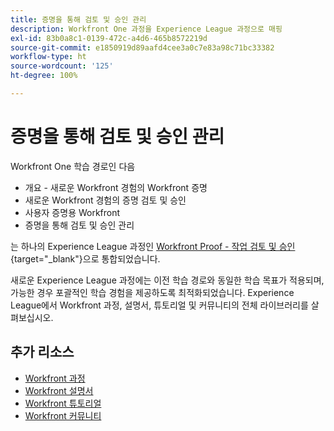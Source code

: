 ```yaml
---
title: 증명을 통해 검토 및 승인 관리
description: Workfront One 과정을 Experience League 과정으로 매핑
exl-id: 83b0a8c1-0139-472c-a4d6-465b8572219d
source-git-commit: e1850919d89aafd4cee3a0c7e83a98c71bc33382
workflow-type: ht
source-wordcount: '125'
ht-degree: 100%

---
```


# 증명을 통해 검토 및 승인 관리

Workfront One 학습 경로인 다음

* 개요 - 새로운 Workfront 경험의 Workfront 증명
* 새로운 Workfront 경험의 증명 검토 및 승인
* 사용자 증명용 Workfront
* 증명을 통해 검토 및 승인 관리

는 하나의 Experience League 과정인 [Workfront Proof - 작업 검토 및 승인](https://experienceleague.adobe.com/?recommended=Workfront-L-1-2022.1.proof){target="_blank"}으로 통합되었습니다.

새로운 Experience League 과정에는 이전 학습 경로와 동일한 학습 목표가 적용되며, 가능한 경우 포괄적인 학습 경험을 제공하도록 최적화되었습니다.  Experience League에서 Workfront 과정, 설명서, 튜토리얼 및 커뮤니티의 전체 라이브러리를 살펴보십시오.

## 추가 리소스

* [Workfront 과정](https://experienceleague.adobe.com/?lang=en&amp;Solution=Workfront#courses)
* [Workfront 설명서](https://experienceleague.adobe.com/docs/workfront.html)
* [Workfront 튜토리얼](https://experienceleague.adobe.com/docs/workfront-learn/tutorials-workfront/home.html)
* [Workfront 커뮤니티](https://experienceleaguecommunities.adobe.com/t5/workfront/ct-p/workfront)
